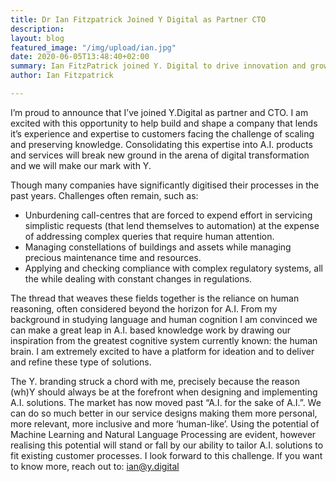 ```yaml
---
title: Dr Ian Fitzpatrick Joined Y Digital as Partner CTO
description: 
layout: blog
featured_image: "/img/upload/ian.jpg"
date: 2020-06-05T13:48:40+02:00
summary: Ian FitzPatrick joined Y. Digital to drive innovation and growth
author: Ian Fitzpatrick

---
```

I’m proud to announce that I’ve joined Y.Digital as partner and CTO. I am excited with this opportunity to help build and shape a company that lends it’s experience and expertise to customers facing the challenge of scaling and preserving knowledge. Consolidating this expertise into A.I. products and services will break new ground in the arena of digital transformation and we will make our mark with Y.

Though many companies have significantly digitised their processes in the past years. Challenges often remain, such as:

* Unburdening call-centres that are forced to expend effort in servicing simplistic requests (that lend themselves to automation) at the expense of addressing complex queries that require human attention.
* Managing constellations of buildings and assets while managing precious maintenance time and resources.
* Applying and checking compliance with complex regulatory systems, all the while dealing with constant changes in regulations.

The thread that weaves these fields together is the reliance on human reasoning, often considered beyond the horizon for A.I. From my background in studying language and human cognition I am convinced we can make a great leap in A.I. based knowledge work by drawing our inspiration from the greatest cognitive system currently known: the human brain. I am extremely excited to have a platform for ideation and to deliver and refine these type of solutions.

The Y. branding struck a chord with me, precisely because the reason (wh)Y should always be at the forefront when designing and implementing A.I. solutions. The market has now moved past “A.I. for the sake of A.I.”. We can do so much better in our service designs making them more personal, more relevant, more inclusive and more ‘human-like’. Using the potential of Machine Learning and Natural Language Processing are evident, however realising this potential will stand or fall by our ability to tailor A.I. solutions to fit existing customer processes. I look forward to this challenge. If you want to know more, reach out to: ian@y.digital